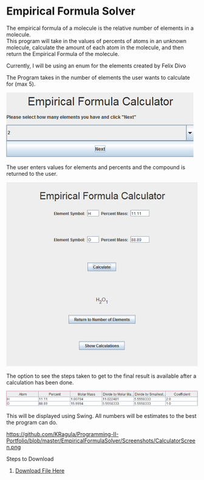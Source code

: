 # Empirical Formula Solver

The empirical formula of a molecule is the relative number of elements in a molecule.  
This program will take in the values of percents of atoms in an unknown molecule, calculate the amount of each atom in the molecule, and then return the Empirical Formula of the molecule.

Currently, I will be using an enum for the elements created by Felix Divo

The Program takes in the number of elements the user wants to calculate for (max 5).  

![alt tag](https://github.com/KRagula/Programming-II-Portfolio/blob/master/EmpiricalFormulaSolver/Screenshots/EmpirFormEntry.png)

The user enters values for elements and percents and the compound is returned to the user.  

![alt tag](https://github.com/KRagula/Programming-II-Portfolio/blob/master/EmpiricalFormulaSolver/Screenshots/CalculatorScreen.png)

The option to see the steps taken to get to the final result is available after a calculation has been done.

![alt tag](https://github.com/KRagula/Programming-II-Portfolio/blob/master/EmpiricalFormulaSolver/Screenshots/InstructionsCalc.png)

This will be displayed using Swing.  All numbers will be estimates to the best the program can do.

https://github.com/KRagula/Programming-II-Portfolio/blob/master/EmpiricalFormulaSolver/Screenshots/CalculatorScreen.png

Steps to Download
1. [Download File Here](https://github.com/KRagula/Programming-II-Portfolio/blob/master/EmpiricalFormulaSolver/EmpirFormulaSolver.zip)
